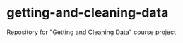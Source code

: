 getting-and-cleaning-data
=========================

Repository for "Getting and Cleaning Data" course project
